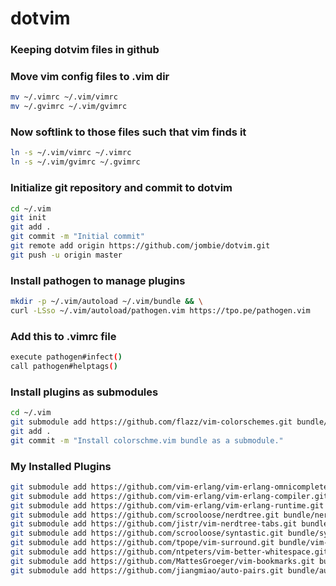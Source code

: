 # dotvim

### Keeping dotvim files in github

### Move vim config files to .vim dir  
```sh
mv ~/.vimrc ~/.vim/vimrc
mv ~/.gvimrc ~/.vim/gvimrc
```
### Now softlink to those files such that vim finds it
```sh
ln -s ~/.vim/vimrc ~/.vimrc
ln -s ~/.vim/gvimrc ~/.gvimrc
```

### Initialize git repository and commit to dotvim
```sh
cd ~/.vim
git init
git add .
git commit -m "Initial commit"
git remote add origin https://github.com/jombie/dotvim.git
git push -u origin master
```

### Install pathogen to manage plugins
```sh
mkdir -p ~/.vim/autoload ~/.vim/bundle && \
curl -LSso ~/.vim/autoload/pathogen.vim https://tpo.pe/pathogen.vim
```

### Add this to .vimrc file
```sh
execute pathogen#infect()
call pathogen#helptags()
```

### Install plugins as submodules
```sh
cd ~/.vim
git submodule add https://github.com/flazz/vim-colorschemes.git bundle/colorschemes
git add .
git commit -m "Install colorschme.vim bundle as a submodule."
```

### My Installed Plugins
```sh
git submodule add https://github.com/vim-erlang/vim-erlang-omnicomplete.git bundle/vim-erlang-omnicomplete
git submodule add https://github.com/vim-erlang/vim-erlang-compiler.git bundle/vim-erlang-compiler
git submodule add https://github.com/vim-erlang/vim-erlang-runtime.git bundle/vim-erlang-runtime
git submodule add https://github.com/scrooloose/nerdtree.git bundle/nerdtree
git submodule add https://github.com/jistr/vim-nerdtree-tabs.git bundle/vim-nerdtree-tabs
git submodule add https://github.com/scrooloose/syntastic.git bundle/syntastic
git submodule add https://github.com/tpope/vim-surround.git bundle/vim-surround
git submodule add https://github.com/ntpeters/vim-better-whitespace.git bundle/vim-better-whitespace
git submodule add https://github.com/MattesGroeger/vim-bookmarks.git bundle/vim-bookmarks
git submodule add https://github.com/jiangmiao/auto-pairs.git bundle/auto-pairs
```
